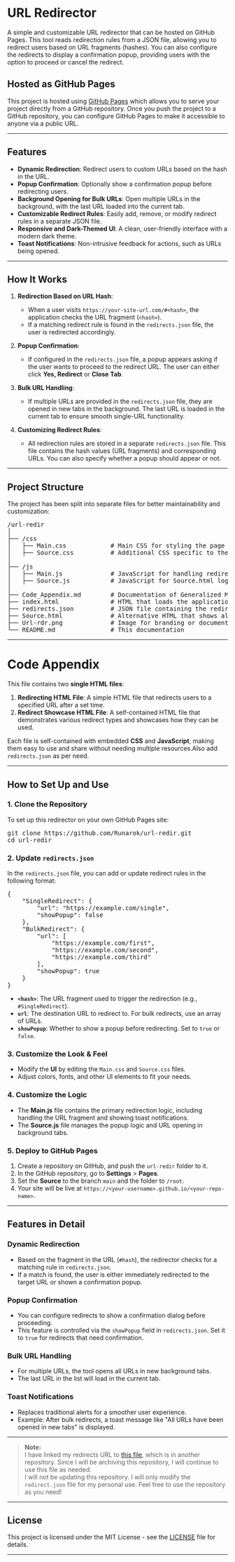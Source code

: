 # URL Redirector

A simple and customizable URL redirector that can be hosted on GitHub Pages. This tool reads redirection rules from a JSON file, allowing you to redirect users based on URL fragments (hashes). You can also configure the redirects to display a confirmation popup, providing users with the option to proceed or cancel the redirect.

## Hosted as GitHub Pages

This project is hosted using [GitHub Pages](https://runarok.github.io/url-redir/) which allows you to serve your project directly from a GitHub repository. Once you push the project to a GitHub repository, you can configure GitHub Pages to make it accessible to anyone via a public URL.

---

## Features

- **Dynamic Redirection**: Redirect users to custom URLs based on the hash in the URL.
- **Popup Confirmation**: Optionally show a confirmation popup before redirecting users.
- **Background Opening for Bulk URLs**: Open multiple URLs in the background, with the last URL loaded into the current tab.
- **Customizable Redirect Rules**: Easily add, remove, or modify redirect rules in a separate JSON file.
- **Responsive and Dark-Themed UI**: A clean, user-friendly interface with a modern dark theme.
- **Toast Notifications**: Non-intrusive feedback for actions, such as URLs being opened.

---

## How It Works

1. **Redirection Based on URL Hash**: 
   - When a user visits `https://your-site-url.com/#<hash>`, the application checks the URL fragment (`<hash>`).
   - If a matching redirect rule is found in the `redirects.json` file, the user is redirected accordingly.

2. **Popup Confirmation**: 
   - If configured in the `redirects.json` file, a popup appears asking if the user wants to proceed to the redirect URL. The user can either click **Yes, Redirect** or **Close Tab**.

3. **Bulk URL Handling**: 
   - If multiple URLs are provided in the `redirects.json` file, they are opened in new tabs in the background. The last URL is loaded in the current tab to ensure smooth single-URL functionality.

4. **Customizing Redirect Rules**: 
   - All redirection rules are stored in a separate `redirects.json` file. This file contains the hash values (URL fragments) and corresponding URLs. You can also specify whether a popup should appear or not.

---

## Project Structure

The project has been split into separate files for better maintainability and customization:

<pre>
/url-redir
│
├── /css
│   ├── Main.css            # Main CSS for styling the page
│   ├── Source.css          # Additional CSS specific to the Source.html
│
├── /js
│   ├── Main.js             # JavaScript for handling redirection and its logic
│   ├── Source.js           # JavaScript for Source.html logic   
│
├── Code_Appendix.md        # Documentation of Generalized Main HTMLs
├── index.html              # HTML that loads the application
├── redirects.json          # JSON file containing the redirect rules
├── Source.html             # Alternative HTML that shows all present hash links
├── Url-rdr.png             # Image for branding or documentation
└── README.md               # This documentation
</pre>

---

# Code Appendix

This file contains two **single HTML files**:

1. **Redirecting HTML File**: A simple HTML file that redirects users to a specified URL after a set time.
2. **Redirect Showcase HTML File**: A self-contained HTML file that demonstrates various redirect types and showcases how they can be used.

Each file is self-contained with embedded **CSS** and **JavaScript**, making them easy to use and share without needing multiple resources.Also add `redirects.json` as per need.

---

## How to Set Up and Use

### 1. Clone the Repository
To set up this redirector on your own GitHub Pages site:

<pre>
git clone https://github.com/Runarok/url-redir.git
cd url-redir
</pre>

### 2. Update `redirects.json`

In the `redirects.json` file, you can add or update redirect rules in the following format:

<pre>
{
    "SingleRedirect": {
        "url": "https://example.com/single",
        "showPopup": false
    },
    "BulkRedirect": {
        "url": [
            "https://example.com/first",
            "https://example.com/second",
            "https://example.com/third"
        ],
        "showPopup": true
    }
}
</pre>

- **`<hash>`**: The URL fragment used to trigger the redirection (e.g., `#SingleRedirect`).
- **`url`**: The destination URL to redirect to. For bulk redirects, use an array of URLs.
- **`showPopup`**: Whether to show a popup before redirecting. Set to `true` or `false`.

### 3. Customize the Look & Feel

- Modify the **UI** by editing the `Main.css` and `Source.css` files.
- Adjust colors, fonts, and other UI elements to fit your needs.

### 4. Customize the Logic

- The **Main.js** file contains the primary redirection logic, including handling the URL fragment and showing toast notifications.
- The **Source.js** file manages the popup logic and URL opening in background tabs.

### 5. Deploy to GitHub Pages

1. Create a repository on GitHub, and push the `url-redir` folder to it.
2. In the GitHub repository, go to **Settings** > **Pages**.
3. Set the **Source** to the branch `main` and the folder to `/root`.
4. Your site will be live at `https://<your-username>.github.io/<your-repo-name>`.

---

## Features in Detail

### Dynamic Redirection

- Based on the fragment in the URL (`#hash`), the redirector checks for a matching rule in `redirects.json`.
- If a match is found, the user is either immediately redirected to the target URL or shown a confirmation popup.

### Popup Confirmation

- You can configure redirects to show a confirmation dialog before proceeding.
- This feature is controlled via the `showPopup` field in `redirects.json`. Set it to `true` for redirects that need confirmation.

### Bulk URL Handling

- For multiple URLs, the tool opens all URLs in new background tabs.
- The last URL in the list will load in the current tab.

### Toast Notifications

- Replaces traditional alerts for a smoother user experience.
- Example: After bulk redirects, a toast message like "All URLs have been opened in new tabs" is displayed.

---

> **Note:**  
> I have linked my redirects URL to [this file](https://raw.githubusercontent.com/Runarok/Guides/refs/heads/main/Code%20Reference/url-redir/redirects.json), which is in another repository. Since I will be archiving this repository, I will continue to use this file as needed.  
> I will not be updating this repository. I will only modify the `redirect.json` file for my personal use. Feel free to use the repository as you need!

---

## License

This project is licensed under the MIT License - see the [LICENSE](LICENSE) file for details.

---
